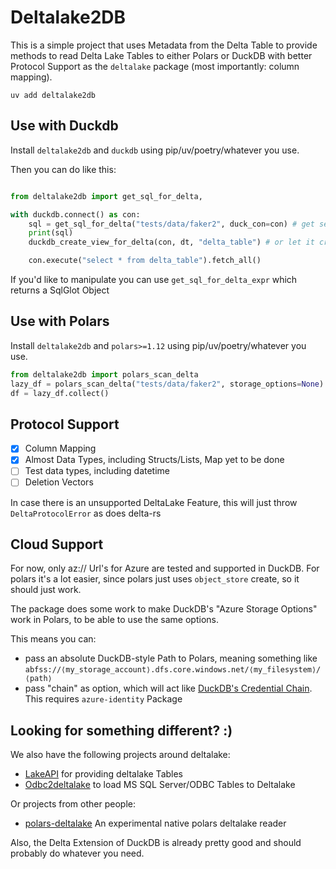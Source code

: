 # Deltalake2DB

This is a simple project that uses Metadata from the Delta Table to provide methods to read Delta Lake Tables
to either Polars or DuckDB with better Protocol Support as the `deltalake` package (most importantly: column mapping).

`uv add deltalake2db`

## Use with Duckdb

Install `deltalake2db` and `duckdb` using pip/uv/poetry/whatever you use.

Then you can do like this:

```python

from deltalake2db import get_sql_for_delta,

with duckdb.connect() as con:
    sql = get_sql_for_delta("tests/data/faker2", duck_con=con) # get select statement
    print(sql)
    duckdb_create_view_for_delta(con, dt, "delta_table") # or let it create a view for you. will point to the data at this point in time

    con.execute("select * from delta_table").fetch_all()
```

If you'd like to manipulate you can use `get_sql_for_delta_expr` which returns a SqlGlot Object

## Use with Polars

Install `deltalake2db` and `polars>=1.12` using pip/uv/poetry/whatever you use.

```python
from deltalake2db import polars_scan_delta
lazy_df = polars_scan_delta("tests/data/faker2", storage_options=None) # pass storage options as you would for other polars-related stuff
df = lazy_df.collect()

```

## Protocol Support

- [x] Column Mapping
- [x] Almost Data Types, including Structs/Lists, Map yet to be done
- [ ] Test data types, including datetime
- [ ] Deletion Vectors

In case there is an unsupported DeltaLake Feature, this will just throw `DeltaProtocolError` as does delta-rs

## Cloud Support

For now, only az:// Url's for Azure are tested and supported in DuckDB. For polars it's a lot easier, since polars just uses `object_store` create, so it should just work.

The package does some work to make DuckDB's "Azure Storage Options" work in Polars, to be able to use the same options.

This means you can:

- pass an absolute DuckDB-style Path to Polars, meaning something like `abfss://⟨my_storage_account⟩.dfs.core.windows.net/⟨my_filesystem⟩/⟨path⟩`
- pass "chain" as option, which will act like [DuckDB's Credential Chain](https://duckdb.org/docs/extensions/azure.html#credential_chain-provider). This requires `azure-identity` Package

## Looking for something different? :)

We also have the following projects around deltalake:

- [LakeAPI](https://github.com/bmsuisse/lakeapi) for providing deltalake Tables
- [Odbc2deltalake](https://github.com/bmsuisse/odbc2deltalake) to load MS SQL Server/ODBC Tables to Deltalake

Or projects from other people:

- [polars-deltalake](https://github.com/ion-elgreco/polars-deltalake) An experimental native polars deltalake reader

Also, the Delta Extension of DuckDB is already pretty good and should probably do whatever you need.
